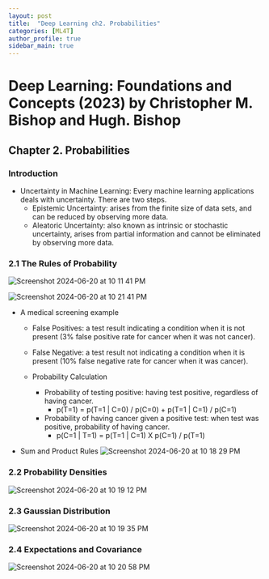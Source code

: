 ```yaml
---
layout: post
title:  "Deep Learning ch2. Probabilities"
categories: [ML4T]
author_profile: true
sidebar_main: true
---
```


# Deep Learning: Foundations and Concepts (2023) by Christopher M. Bishop and Hugh. Bishop
## Chapter 2. Probabilities

### Introduction    
- Uncertainty in Machine Learning: Every machine learning applications deals with uncertainty. There are two steps.
    - Epistemic Uncertainty: arises from the finite size of data sets, and can be reduced by observing more data.
    - Aleatoric Uncertainty: also known as intrinsic or stochastic uncertainty, arises from partial information and cannot be eliminated by observing more data.
 


### 2.1 The Rules of Probability

![Screenshot 2024-06-20 at 10 11 41 PM](https://github.com/melody11sung/melody11sung.github.io/assets/125707768/2a95c4a4-e0fa-4fd4-ae3e-cdb271f51de3)

![Screenshot 2024-06-20 at 10 21 41 PM](https://github.com/melody11sung/melody11sung.github.io/assets/125707768/d2c7eb33-d494-4200-b653-7391ca8a0e86)

- A medical screening example
  - False Positives: a test result indicating a condition when it is not present (3% false positive rate for cancer when it was not cancer).
  - False Negative: a test result not indicating a condition when it is present (10% false negative rate for cancer when it was cancer).
 
  - Probability Calculation
    - Probability of testing positive: having test positive, regardless of having cancer.
      - p(T=1) = p(T=1 | C=0) / p(C=0) + p(T=1 | C=1) / p(C=1)
    - Probability of having cancer given a positive test: when test was positive, probability of having cancer.
      - p(C=1 | T=1) = p(T=1 | C=1) X p(C=1) / p(T=1)


- Sum and Product Rules
![Screenshot 2024-06-20 at 10 18 29 PM](https://github.com/melody11sung/melody11sung.github.io/assets/125707768/77f83a1f-21e8-45c2-bdf3-a4a3a706568d)


### 2.2 Probability Densities
![Screenshot 2024-06-20 at 10 19 12 PM](https://github.com/melody11sung/melody11sung.github.io/assets/125707768/e1c1305b-9d78-4453-91ab-52435b10a17f)

     
### 2.3 Gaussian Distribution
![Screenshot 2024-06-20 at 10 19 35 PM](https://github.com/melody11sung/melody11sung.github.io/assets/125707768/f3175f0c-d4d0-48c2-a131-5ea9be636de1)

    
### 2.4 Expectations and Covariance
![Screenshot 2024-06-20 at 10 20 58 PM](https://github.com/melody11sung/melody11sung.github.io/assets/125707768/e4fe082d-9d3d-4541-b609-6fc71fd663eb)



